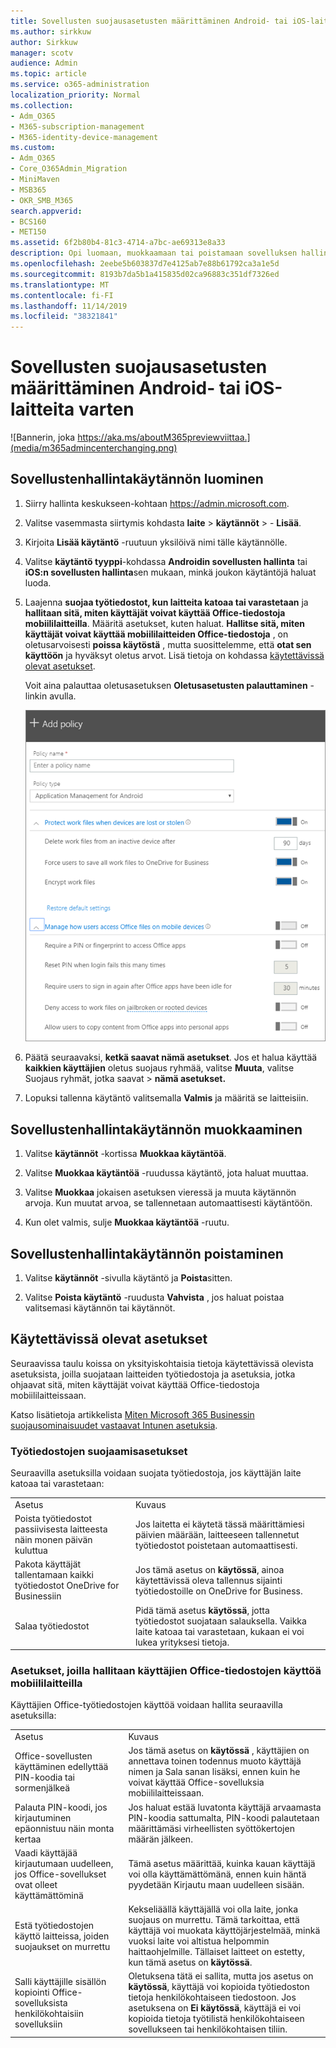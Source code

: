 ```yaml
---
title: Sovellusten suojausasetusten määrittäminen Android- tai iOS-laitteita varten
ms.author: sirkkuw
author: Sirkkuw
manager: scotv
audience: Admin
ms.topic: article
ms.service: o365-administration
localization_priority: Normal
ms.collection:
- Adm_O365
- M365-subscription-management
- M365-identity-device-management
ms.custom:
- Adm_O365
- Core_O365Admin_Migration
- MiniMaven
- MSB365
- OKR_SMB_M365
search.appverid:
- BCS160
- MET150
ms.assetid: 6f2b80b4-81c3-4714-a7bc-ae69313e8a33
description: Opi luomaan, muokkaamaan tai poistamaan sovelluksen hallinta käytäntöä ja suojaamaan työtiedostoja Android-tai iOS-laitteilla.
ms.openlocfilehash: 2eebe5b603837d7e4125ab7e88b61792ca3a1e5d
ms.sourcegitcommit: 8193b7da5b1a415835d02ca96883c351df7326ed
ms.translationtype: MT
ms.contentlocale: fi-FI
ms.lasthandoff: 11/14/2019
ms.locfileid: "38321841"
---
```

# <a name="set-app-protection-settings-for-android-or-ios-devices"></a>Sovellusten suojausasetusten määrittäminen Android- tai iOS-laitteita varten

![Bannerin, joka https://aka.ms/aboutM365previewviittaa.](media/m365admincenterchanging.png)

## <a name="create-an-app-management-policy"></a>Sovellustenhallintakäytännön luominen

1. Siirry hallinta keskukseen-kohtaan <a href="https://go.microsoft.com/fwlink/p/?linkid=837890" target="_blank">https://admin.microsoft.com</a>. 
    
2. Valitse vasemmasta siirtymis kohdasta **laite** \> **käytännöt** \> - **Lisää**.
  
3. Kirjoita **Lisää käytäntö** -ruutuun yksilöivä nimi tälle käytännölle. 
    
4. Valitse **käytäntö tyyppi**-kohdassa **Androidin sovellusten hallinta** tai **iOS:n sovellusten hallinta**sen mukaan, minkä joukon käytäntöjä haluat luoda. 
    
5. Laajenna **suojaa työtiedostot, kun laitteita katoaa tai varastetaan** ja **hallitaan sitä, miten käyttäjät voivat käyttää Office-tiedostoja mobiililaitteilla**. Määritä asetukset, kuten haluat. **Hallitse sitä, miten käyttäjät voivat käyttää mobiililaitteiden Office-tiedostoja** , on oletusarvoisesti **poissa käytöstä** , mutta suosittelemme, että **otat sen käyttöön** ja hyväksyt oletus arvot. Lisä tietoja on kohdassa [käytettävissä olevat asetukset](#available-settings). 
    
    Voit aina palauttaa oletusasetuksen **Oletusasetusten palauttaminen** -linkin avulla. 
    
    ![Screenshot of Create a policy with Application management for Android selected](media/eabbe06d-ac0a-4f3a-8630-68c808b1e662.png)
  
6. Päätä seuraavaksi, **ketkä saavat nämä asetukset**. Jos et halua käyttää **kaikkien käyttäjien** oletus suojaus ryhmää, valitse **Muuta**, valitse Suojaus ryhmät, jotka saavat \> **nämä asetukset.**
    
7. Lopuksi tallenna käytäntö valitsemalla **Valmis** ja määritä se laitteisiin. 
    
## <a name="edit-an-app-management-policy"></a>Sovellustenhallintakäytännön muokkaaminen

1. Valitse **käytännöt** -kortissa **Muokkaa käytäntöä**.
    
2. Valitse **Muokkaa käytäntöä** -ruudussa käytäntö, jota haluat muuttaa. 
    
3. Valitse **Muokkaa** jokaisen asetuksen vieressä ja muuta käytännön arvoja. Kun muutat arvoa, se tallennetaan automaattisesti käytäntöön.
    
4. Kun olet valmis, sulje **Muokkaa käytäntöä** -ruutu. 
    
## <a name="delete-an-app-management-policy"></a>Sovellustenhallintakäytännön poistaminen

1. Valitse **käytännöt** -sivulla käytäntö ja **Poista**sitten.
    
2. Valitse **Poista käytäntö** -ruudusta **Vahvista** , jos haluat poistaa valitsemasi käytännön tai käytännöt. 
    
## <a name="available-settings"></a>Käytettävissä olevat asetukset

Seuraavissa taulu koissa on yksityiskohtaisia tietoja käytettävissä olevista asetuksista, joilla suojataan laitteiden työtiedostoja ja asetuksia, jotka ohjaavat sitä, miten käyttäjät voivat käyttää Office-tiedostoja mobiililaitteissaan.
  
 Katso lisätietoja artikkelista [Miten Microsoft 365 Businessin suojausominaisuudet vastaavat Intunen asetuksia](map-protection-features-to-intune-settings.md). 
  
### <a name="settings-that-protect-work-files"></a>Työtiedostojen suojaamisasetukset

Seuraavilla asetuksilla voidaan suojata työtiedostoja, jos käyttäjän laite katoaa tai varastetaan:
  
|||
|:-----|:-----|
|Asetus  <br/> |Kuvaus  <br/> |
|Poista työtiedostot passiivisesta laitteesta näin monen päivän kuluttua  <br/> |Jos laitetta ei käytetä tässä määrittämiesi päivien määrään, laitteeseen tallennetut työtiedostot poistetaan automaattisesti.  <br/> |
|Pakota käyttäjät tallentamaan kaikki työtiedostot OneDrive for Businessiin  <br/> |Jos tämä asetus on **käytössä**, ainoa käytettävissä oleva tallennus sijainti työtiedostoille on OneDrive for Business.  <br/> |
|Salaa työtiedostot  <br/> |Pidä tämä asetus **käytössä**, jotta työtiedostot suojataan salauksella. Vaikka laite katoaa tai varastetaan, kukaan ei voi lukea yrityksesi tietoja.  <br/> |
   
### <a name="settings-that-control-how-users-access-office-files-on-mobile-devices"></a>Asetukset, joilla hallitaan käyttäjien Office-tiedostojen käyttöä mobiililaitteilla

Käyttäjien Office-työtiedostojen käyttöä voidaan hallita seuraavilla asetuksilla:
  
|||
|:-----|:-----|
|Asetus  <br/> |Kuvaus  <br/> |
|Office-sovellusten käyttäminen edellyttää PIN-koodia tai sormenjälkeä  <br/> |Jos tämä asetus on **käytössä** , käyttäjien on annettava toinen todennus muoto käyttäjä nimen ja Sala sanan lisäksi, ennen kuin he voivat käyttää Office-sovelluksia mobiililaitteissaan.<br/> |
|Palauta PIN-koodi, jos kirjautuminen epäonnistuu näin monta kertaa  <br/> |Jos haluat estää luvatonta käyttäjä arvaamasta PIN-koodia sattumalta, PIN-koodi palautetaan määrittämäsi virheellisten syöttökertojen määrän jälkeen.  <br/> |
|Vaadi käyttäjää kirjautumaan uudelleen, jos Office-sovellukset ovat olleet käyttämättöminä  <br/> |Tämä asetus määrittää, kuinka kauan käyttäjä voi olla käyttämättömänä, ennen kuin häntä pyydetään Kirjautu maan uudelleen sisään.  <br/> |
|Estä työtiedostojen käyttö laitteissa, joiden suojaukset on murrettu  <br/> |Kekseliäällä käyttäjällä voi olla laite, jonka suojaus on murrettu. Tämä tarkoittaa, että käyttäjä voi muokata käyttöjärjestelmää, minkä vuoksi laite voi altistua helpommin haittaohjelmille. Tällaiset laitteet on estetty, kun tämä asetus on **käytössä**.  <br/> |
|Salli käyttäjille sisällön kopiointi Office-sovelluksista henkilökohtaisiin sovelluksiin  <br/> |Oletuksena tätä ei sallita, mutta jos asetus on **käytössä**, käyttäjä voi kopioida työtiedoston tietoja henkilökohtaiseen tiedostoon. Jos asetuksena on **Ei käytössä**, käyttäjä ei voi kopioida tietoja työtilistä henkilökohtaiseen sovellukseen tai henkilökohtaisen tiliin.  <br/> |
